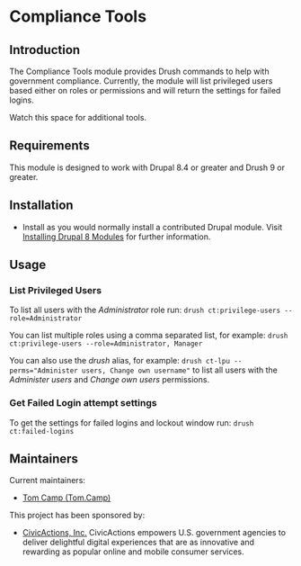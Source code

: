 # Compliance Tools

## Introduction

The Compliance Tools module provides Drush commands to help with government
compliance. Currently, the module will list privileged users based either on
roles or permissions and will return the settings for failed logins.

Watch this space for additional tools.

## Requirements

This module is designed to work with Drupal 8.4 or greater and Drush 9 or
greater.

## Installation

* Install as you would normally install a contributed Drupal module.
  Visit [Installing Drupal 8 Modules](https://www.drupal.org/node/1897420]) for further information.

## Usage

### List Privileged Users

To list all users with the _Administrator_ role run:
`drush ct:privilege-users --role=Administrator`

You can list multiple roles using a comma separated list, for example:
`drush ct:privilege-users --role=Administrator, Manager`

You can also use the _drush_ alias, for example:
`drush ct-lpu --perms="Administer users, Change own username"`
to list all users with the _Administer users_ and _Change own users_
permissions.

### Get Failed Login attempt settings

To get the settings for failed logins and lockout window run:
`drush ct:failed-logins`

## Maintainers

Current maintainers:

* [Tom Camp (Tom.Camp)](https://www.drupal.org/u/tomcamp)

This project has been sponsored by:

* [CivicActions, Inc.](https://www.drupal.org/civicactions)
  CivicActions empowers U.S. government agencies to deliver delightful digital
  experiences that are as innovative and rewarding as popular online and mobile
  consumer services.
